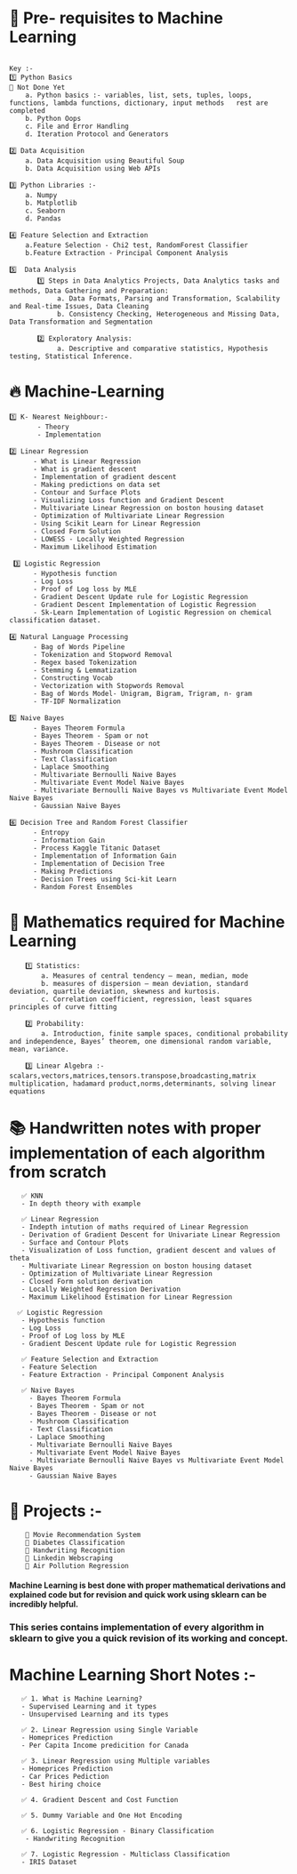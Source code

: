 # 👏 Pre- requisites to Machine Learning                                                                                    
                                                                                                                           Key :-
    1️⃣ Python Basics                                                                                                      🔴 Not Done Yet 
        a. Python basics :- variables, list, sets, tuples, loops, functions, lambda functions, dictionary, input methods   rest are completed
        b. Python Oops
        c. File and Error Handling 
        d. Iteration Protocol and Generators
        
    2️⃣ Data Acquisition
        a. Data Acquisition using Beautiful Soup 
        b. Data Acquisition using Web APIs
        
    3️⃣ Python Libraries :-
        a. Numpy
        b. Matplotlib
        c. Seaborn
        d. Pandas
        
    4️⃣ Feature Selection and Extraction
        a.Feature Selection - Chi2 test, RandomForest Classifier
        b.Feature Extraction - Principal Component Analysis
        
    5️⃣  Data Analysis
           1️⃣ Steps in Data Analytics Projects, Data Analytics tasks and methods, Data Gathering and Preparation:
                a. Data Formats, Parsing and Transformation, Scalability and Real-time Issues, Data Cleaning
                b. Consistency Checking, Heterogeneous and Missing Data, Data Transformation and Segmentation
                
           2️⃣ Exploratory Analysis:
                a. Descriptive and comparative statistics, Hypothesis testing, Statistical Inference.
                
  # 🔥 Machine-Learning   
  
    1️⃣ K- Nearest Neighbour:-
           - Theory
           - Implementation
           
    2️⃣ Linear Regression
          - What is Linear Regression
          - What is gradient descent
          - Implementation of gradient descent
          - Making predictions on data set
          - Contour and Surface Plots
          - Visualizing Loss function and Gradient Descent
          - Multivariate Linear Regression on boston housing dataset
          - Optimization of Multivariate Linear Regression 
          - Using Scikit Learn for Linear Regression  
          - Closed Form Solution
          - LOWESS - Locally Weighted Regression
          - Maximum Likelihood Estimation
          
     3️⃣ Logistic Regression
          - Hypothesis function
          - Log Loss
          - Proof of Log loss by MLE
          - Gradient Descent Update rule for Logistic Regression
          - Gradient Descent Implementation of Logistic Regression
          - Sk-Learn Implementation of Logistic Regression on chemical classification dataset.
          
    4️⃣ Natural Language Processing 
          - Bag of Words Pipeline 
          - Tokenization and Stopword Removal
          - Regex based Tokenization
          - Stemming & Lemmatization
          - Constructing Vocab
          - Vectorization with Stopwords Removal
          - Bag of Words Model- Unigram, Bigram, Trigram, n- gram
          - TF-IDF Normalization     
          
    5️⃣ Naive Bayes
          - Bayes Theorem Formula 
          - Bayes Theorem - Spam or not
          - Bayes Theorem - Disease or not
          - Mushroom Classification
          - Text Classification
          - Laplace Smoothing
          - Multivariate Bernoulli Naive Bayes
          - Multivariate Event Model Naive Bayes
          - Multivariate Bernoulli Naive Bayes vs Multivariate Event Model Naive Bayes
          - Gaussian Naive Bayes
          
    6️⃣ Decision Tree and Random Forest Classifier
          - Entropy
          - Information Gain
          - Process Kaggle Titanic Dataset 
          - Implementation of Information Gain
          - Implementation of Decision Tree
          - Making Predictions
          - Decision Trees using Sci-kit Learn
          - Random Forest Ensembles
              
                 
   # 💯 Mathematics required for Machine Learning
   
        1️⃣ Statistics:
            a. Measures of central tendency – mean, median, mode
            b. measures of dispersion – mean deviation, standard deviation, quartile deviation, skewness and kurtosis.
            c. Correlation coefficient, regression, least squares principles of curve fitting
            
        2️⃣ Probability:
            a. Introduction, finite sample spaces, conditional probability and independence, Bayes’ theorem, one dimensional random variable, mean, variance.
            
        3️⃣ Linear Algebra :- scalars,vectors,matrices,tensors.transpose,broadcasting,matrix multiplication, hadamard product,norms,determinants, solving linear equations
    
  # 📚 Handwritten notes with proper implementation of each algorithm from scratch 
       ✅ KNN 
       - In depth theory with example
 
       ✅ Linear Regression
       - Indepth intution of maths required of Linear Regression
       - Derivation of Gradient Descent for Univariate Linear Regression
       - Surface and Contour Plots
       - Visualization of Loss function, gradient descent and values of theta
       - Multivariate Linear Regression on boston housing dataset
       - Optimization of Multivariate Linear Regression 
       - Closed Form solution derivation
       - Locally Weighted Regression Derivation
       - Maximum Likelihood Estimation for Linear Regression
       
      ✅ Logistic Regression 
       - Hypothesis function
       - Log Loss
       - Proof of Log loss by MLE
       - Gradient Descent Update rule for Logistic Regression
       
       ✅ Feature Selection and Extraction
       - Feature Selection
       - Feature Extraction - Principal Component Analysis
       
       ✅ Naive Bayes
         - Bayes Theorem Formula 
         - Bayes Theorem - Spam or not
         - Bayes Theorem - Disease or not
         - Mushroom Classification
         - Text Classification
         - Laplace Smoothing
         - Multivariate Bernoulli Naive Bayes
         - Multivariate Event Model Naive Bayes
         - Multivariate Bernoulli Naive Bayes vs Multivariate Event Model Naive Bayes
         - Gaussian Naive Bayes
  
  # 🙌 Projects :- 
        🔅 Movie Recommendation System
        🔅 Diabetes Classification 
        🔅 Handwriting Recognition
        🔅 Linkedin Webscraping
        🔅 Air Pollution Regression
 
#### Machine Learning is best done with proper mathematical derivations and explained code but for revision and quick work using sklearn can be incredibly helpful. 
### This series contains implementation of every algorithm in sklearn to give you a quick revision of its working and concept.
# Machine Learning Short Notes :- 
       ✅ 1. What is Machine Learning?
       - Supervised Learning and it types
       - Unsupervised Learning and its types

       ✅ 2. Linear Regression using Single Variable 
       - Homeprices Prediction
       - Per Capita Income predicition for Canada 

       ✅ 3. Linear Regression using Multiple variables
       - Homeprices Prediction
       - Car Prices Pediction
       - Best hiring choice 

       ✅ 4. Gradient Descent and Cost Function

       ✅ 5. Dummy Variable and One Hot Encoding

       ✅ 6. Logistic Regression - Binary Classification
        - Handwriting Recognition 

       ✅ 7. Logistic Regression - Multiclass Classification
       - IRIS Dataset 
